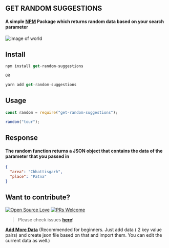 ## GET RANDOM SUGGESTIONS

#### A simple [NPM](https://www.npmjs.com/package/get-random-suggestions) Package which returns random data based on your search parameter

![image of world](https://cdn.pixabay.com/photos/earth-internet-globalization-2254769/)

## Install

```js
npm install get-random-suggestions

OR

yarn add get-random-suggestions
```

## Usage

```js
const random = require("get-random-suggestions");

random("tour");
```

## Response

#### The random function returns a JSON object that contains the data of the parameter that you passed in

```json
{
  "area": "Chhattisgarh",
  "place": "Patna"
}
```

## Want to contribute?

[![Open Source Love](https://badges.frapsoft.com/os/v2/open-source.svg?v=103)](https://github.com/Jittojoyes98) [![PRs Welcome](https://img.shields.io/badge/PRs-welcome-brightgreen.svg?style=flat&logo=github)](https://github.com/Jittojoyes98/get-random-suggestions/pulls)

> Please check issues **[here](https://github.com/Jittojoyes98/get-random-suggestions/issues)**!

**[Add More Data](https://github.com/Jittojoyes98/get-random-suggestions/pulls/)** (Recommended for beginners. Just add data ( 2 key value pairs) and create json file based on that and import them. You can edit the current data as well.)
